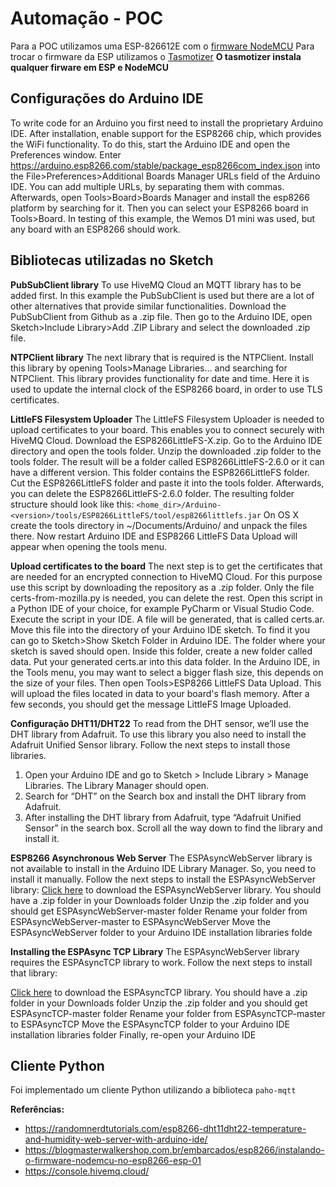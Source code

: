 # Automação - POC

Para a POC utilizamos uma ESP-826612E com o [firmware NodeMCU](https://blogmasterwalkershop.com.br/arquivos/firmware/nodemcu_integer_0.9.6-dev_20150704.bin)
Para trocar o firmware da ESP utilizamos o [Tasmotizer](https://github.com/tasmota/tasmotizer#installation-and-how-to-run) **O tasmotizer instala qualquer firware em ESP e NodeMCU**

## Configurações do Arduino IDE

To write code for an Arduino you first need to install the proprietary Arduino IDE. After installation, enable support for the ESP8266 chip, which provides the WiFi functionality. To do this, start the Arduino IDE and open the Preferences window.
Enter https://arduino.esp8266.com/stable/package_esp8266com_index.json into the File>Preferences>Additional Boards Manager URLs field of the Arduino IDE. You can add multiple URLs, by separating them with commas. Afterwards, open Tools>Board>Boards Manager and install the esp8266 platform by searching for it. Then you can select your ESP8266 board in Tools>Board. In testing of this example, the Wemos D1 mini was used, but any board with an ESP8266 should work.

## Bibliotecas utilizadas no Sketch

**PubSubClient library**
To use HiveMQ Cloud an MQTT library has to be added first. In this example the PubSubClient is used but there are a lot of other alternatives that provide similar functionalities. Download the PubSubClient from Github as a .zip file. Then go to the Arduino IDE, open Sketch>Include Library>Add .ZIP Library and select the downloaded .zip file.

**NTPClient library**
The next library that is required is the NTPClient. Install this library by opening Tools>Manage Libraries... and searching for NTPClient. This library provides functionality for date and time. Here it is used to update the internal clock of the ESP8266 board, in order to use TLS certificates.

**LittleFS Filesystem Uploader**
The LittleFS Filesystem Uploader is needed to upload certificates to your board. This enables you to connect securely with HiveMQ Cloud. Download the ESP8266LittleFS-X.zip. Go to the Arduino IDE directory and open the tools folder. Unzip the downloaded .zip folder to the tools folder. The result will be a folder called ESP8266LittleFS-2.6.0 or it can have a different version. This folder contains the ESP8266LittleFS folder. Cut the ESP8266LittleFS folder and paste it into the tools folder. Afterwards, you can delete the ESP8266LittleFS-2.6.0 folder. The resulting folder structure should look like this:
`<home_dir>/Arduino-<version>/tools/ESP8266LittleFS/tool/esp8266littlefs.jar`
On OS X create the tools directory in ~/Documents/Arduino/ and unpack the files there. Now restart Arduino IDE and ESP8266 LittleFS Data Upload will appear when opening the tools menu.

**Upload certificates to the board**
The next step is to get the certificates that are needed for an encrypted connection to HiveMQ Cloud. For this purpose use this script by downloading the repository as a .zip folder. Only the file certs-from-mozilla.py is needed, you can delete the rest. Open this script in a Python IDE of your choice, for example PyCharm or Visual Studio Code. Execute the script in your IDE. A file will be generated, that is called certs.ar. Move this file into the directory of your Arduino IDE sketch. To find it you can go to Sketch>Show Sketch Folder in Arduino IDE. The folder where your sketch is saved should open. Inside this folder, create a new folder called data. Put your generated certs.ar into this data folder. In the Arduino IDE, in the Tools menu, you may want to select a bigger flash size, this depends on the size of your files. Then open Tools>ESP8266 LittleFS Data Upload. This will upload the files located in data to your board's flash memory. After a few seconds, you should get the message LittleFS Image Uploaded.

**Configuração DHT11/DHT22**
To read from the DHT sensor, we’ll use the DHT library from Adafruit. To use this library you also need to install the Adafruit Unified Sensor library. Follow the next steps to install those libraries.

1. Open your Arduino IDE and go to Sketch > Include Library > Manage Libraries. The Library Manager should open.
2. Search for “DHT” on the Search box and install the DHT library from Adafruit.
3. After installing the DHT library from Adafruit, type “Adafruit Unified Sensor” in the search box. Scroll all the way down to find the library and install it.

**ESP8266 Asynchronous Web Server**
The ESPAsyncWebServer library is not available to install in the Arduino IDE Library Manager. So, you need to install it manually.
Follow the next steps to install the ESPAsyncWebServer library:
[Click here](https://github.com/me-no-dev/ESPAsyncWebServer/archive/master.zip) to download the ESPAsyncWebServer library. You should have a .zip folder in your Downloads folder
Unzip the .zip folder and you should get ESPAsyncWebServer-master folder
Rename your folder from ESPAsyncWebServer-master to ESPAsyncWebServer
Move the ESPAsyncWebServer folder to your Arduino IDE installation libraries folde

**Installing the ESPAsync TCP Library**
The ESPAsyncWebServer library requires the ESPAsyncTCP library to work. Follow the next steps to install that library:

[Click here](https://github.com/me-no-dev/ESPAsyncTCP/archive/master.zip) to download the ESPAsyncTCP library. You should have a .zip folder in your Downloads folder
Unzip the .zip folder and you should get ESPAsyncTCP-master folder
Rename your folder from ESPAsyncTCP-master to ESPAsyncTCP
Move the ESPAsyncTCP folder to your Arduino IDE installation libraries folder
Finally, re-open your Arduino IDE


## Cliente Python
Foi implementado um cliente Python utilizando a biblioteca `paho-mqtt`


**Referências:**

- https://randomnerdtutorials.com/esp8266-dht11dht22-temperature-and-humidity-web-server-with-arduino-ide/
- https://blogmasterwalkershop.com.br/embarcados/esp8266/instalando-o-firmware-nodemcu-no-esp8266-esp-01
- https://console.hivemq.cloud/
